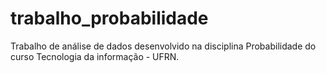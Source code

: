 # trabalho_probabilidade
Trabalho de análise de dados desenvolvido na disciplina Probabilidade do curso Tecnologia da informação - UFRN.
